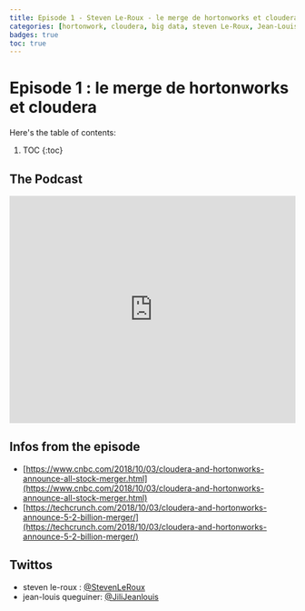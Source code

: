 ```yaml
---
title: Episode 1 - Steven Le-Roux - le merge de hortonworks et cloudera
categories: [hortonwork, cloudera, big data, steven Le-Roux, Jean-Louis Queguiner, cloud, database, data]
badges: true
toc: true
---
```


# Episode 1 : le merge de hortonworks et cloudera 

Here's the table of contents:

1. TOC
{:toc}

## The Podcast

<iframe src="https://widget.spreaker.com/player?episode_id=15881687&theme=light&autoplay=false&playlist=false&cover_image_url=https%3A%2F%2Fd3wo5wojvuv7l.cloudfront.net%2Fimages.spreaker.com%2Foriginal%2F67fb7777adcc0b62ea827a002b23d1a5.jpg" width="100%" height="400px" frameborder="0"></iframe>

## Infos from the episode

- [https://www.cnbc.com/2018/10/03/cloudera-and-hortonworks-announce-all-stock-merger.html](https://www.cnbc.com/2018/10/03/cloudera-and-hortonworks-announce-all-stock-merger.html)
- [https://techcrunch.com/2018/10/03/cloudera-and-hortonworks-announce-5-2-billion-merger/](https://techcrunch.com/2018/10/03/cloudera-and-hortonworks-announce-5-2-billion-merger/)

## Twittos

- steven le-roux : [@StevenLeRoux](https://twitter.com/StevenLeRoux)
- jean-louis queguiner: [@JiliJeanlouis](https://twitter.com/JiliJeanlouis)
